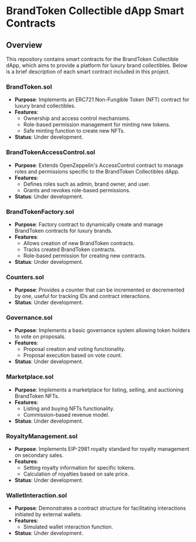 # BrandToken Collectible dApp Smart Contracts

## Overview
This repository contains smart contracts for the BrandToken Collectible dApp, which aims to provide a platform for luxury brand collectibles. Below is a brief description of each smart contract included in this project.

### BrandToken.sol
- **Purpose**: Implements an ERC721 Non-Fungible Token (NFT) contract for luxury brand collectibles.
- **Features**:
  - Ownership and access control mechanisms.
  - Role-based permission management for minting new tokens.
  - Safe minting function to create new NFTs.
- **Status**: Under development.

### BrandTokenAccessControl.sol
- **Purpose**: Extends OpenZeppelin's AccessControl contract to manage roles and permissions specific to the BrandToken Collectibles dApp.
- **Features**:
  - Defines roles such as admin, brand owner, and user.
  - Grants and revokes role-based permissions.
- **Status**: Under development.

### BrandTokenFactory.sol
- **Purpose**: Factory contract to dynamically create and manage BrandToken contracts for luxury brands.
- **Features**:
  - Allows creation of new BrandToken contracts.
  - Tracks created BrandToken contracts.
  - Role-based permission for creating new contracts.
- **Status**: Under development.

### Counters.sol
- **Purpose**: Provides a counter that can be incremented or decremented by one, useful for tracking IDs and contract interactions.
- **Status**: Under development.

### Governance.sol
- **Purpose**: Implements a basic governance system allowing token holders to vote on proposals.
- **Features**:
  - Proposal creation and voting functionality.
  - Proposal execution based on vote count.
- **Status**: Under development.

### Marketplace.sol
- **Purpose**: Implements a marketplace for listing, selling, and auctioning BrandToken NFTs.
- **Features**:
  - Listing and buying NFTs functionality.
  - Commission-based revenue model.
- **Status**: Under development.

### RoyaltyManagement.sol
- **Purpose**: Implements EIP-2981 royalty standard for royalty management on secondary sales.
- **Features**:
  - Setting royalty information for specific tokens.
  - Calculation of royalties based on sale price.
- **Status**: Under development.

### WalletInteraction.sol
- **Purpose**: Demonstrates a contract structure for facilitating interactions initiated by external wallets.
- **Features**:
  - Simulated wallet interaction function.
- **Status**: Under development.
